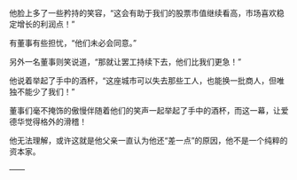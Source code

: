 他脸上多了一些矜持的笑容，“这会有助于我们的股票市值继续看高，市场喜欢稳定增长的利润点！”

有董事有些担忧，“他们未必会同意。”

另外一名董事则笑说道，“那就让罢工持续下去，他们比我们更急！”

他说着举起了手中的酒杯，“这座城市可以失去那些工人，也能换一批商人，但唯独不能少了我们！”

董事们毫不掩饰的傲慢伴随着他们的笑声一起举起了手中的酒杯，而这一幕，让爱德华觉得格外的滑稽！

他无法理解，或许这就是他父亲一直认为他还“差一点”的原因，他不是一个纯粹的资本家。

——

